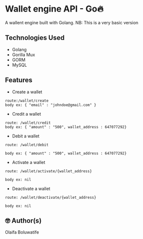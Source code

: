 # Wallet engine API - Go🔥

A wallent engine built with Golang.
NB: This is a very basic version

## Technologies Used

- Golang
- Gorilla Mux
- GORM
- MySQL

## Features

- Create a wallet

```
route:/wallet/create
body ex: { "email" : "johndoe@gmail.com" }
```

- Credit a wallet
```
route: /wallet/credit
body ex: { "amount" : "500", wallet_address : 647077292}
```

- Debit a wallet
```
route: /wallet/debit

body ex: { "amount" : "500", wallet_address : 647077292}
```
- Activate a wallet
```
route: /wallet/activate/{wallet_address}

body ex: nil
```

- Deactivate a wallet
```
route: /wallet/deactivate/{wallet_address}

body ex: nil
```

## 🤓 Author(s)

Olaifa Boluwatife